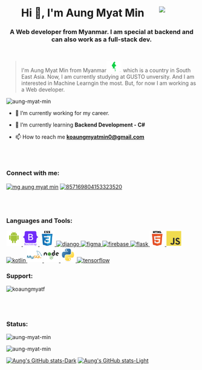 <h1 align="center">Hi 👋, I'm Aung Myat Min <img src="https://media.tenor.com/CWLVqhCZUI8AAAAC/emoji-animated.gif" style="width: 100px;float:right;"></h1>
<h3 align="center">A Web developer from Myanmar. I am special at backend and can also work as a full-stack dev. </h3>

<br>

> I'm Aung Myat Min from Myanmar<img src="files/mm-01.png" width="40px"> which is a country in South East Asia. Now, I am currently studying at GUSTO unversity. And I am interested in Machine Learngin the most. But, for now I am working as a Web developer.

<p align="left"> <img src="https://komarev.com/ghpvc/?username=aung-myat-min&label=Profile%20views&color=0e75b6&style=flat" alt="aung-myat-min" /> </p>

- 🔭 I’m currently working for my career.

- 🌱 I’m currently learning **Backend Development - C#**

- 📫 How to reach me **koaungmyatmin0@gmail.com**

<br><br>

<h3 align="left">Connect with me:</h3>
<p align="left">
<a href="https://fb.com/mg aung myat min" target="blank"><img align="center" src="https://raw.githubusercontent.com/rahuldkjain/github-profile-readme-generator/master/src/images/icons/Social/facebook.svg" alt="mg aung myat min" height="30" width="40" /></a>
<a href="https://discord.gg/857169804153323520" target="blank"><img align="center" src="https://raw.githubusercontent.com/rahuldkjain/github-profile-readme-generator/master/src/images/icons/Social/discord.svg" alt="857169804153323520" height="30" width="40" /></a>
</p>

<br><br>

<h3 align="left">Languages and Tools:</h3>
<p align="left"> <a href="https://developer.android.com" target="_blank" rel="noreferrer"> <img src="https://raw.githubusercontent.com/devicons/devicon/master/icons/android/android-original-wordmark.svg" alt="android" width="40" height="40"/> </a> <a href="https://getbootstrap.com" target="_blank" rel="noreferrer"> <img src="https://raw.githubusercontent.com/devicons/devicon/master/icons/bootstrap/bootstrap-plain-wordmark.svg" alt="bootstrap" width="40" height="40"/> </a> <a href="https://www.w3schools.com/css/" target="_blank" rel="noreferrer"> <img src="https://raw.githubusercontent.com/devicons/devicon/master/icons/css3/css3-original-wordmark.svg" alt="css3" width="40" height="40"/> </a> <a href="https://www.djangoproject.com/" target="_blank" rel="noreferrer"> <img src="https://cdn.worldvectorlogo.com/logos/django.svg" alt="django" width="40" height="40"/> </a> <a href="https://www.figma.com/" target="_blank" rel="noreferrer"> <img src="https://www.vectorlogo.zone/logos/figma/figma-icon.svg" alt="figma" width="40" height="40"/> </a> <a href="https://firebase.google.com/" target="_blank" rel="noreferrer"> <img src="https://www.vectorlogo.zone/logos/firebase/firebase-icon.svg" alt="firebase" width="40" height="40"/> </a> <a href="https://flask.palletsprojects.com/" target="_blank" rel="noreferrer"> <img src="https://www.vectorlogo.zone/logos/pocoo_flask/pocoo_flask-icon.svg" alt="flask" width="40" height="40"/> </a> <a href="https://www.w3.org/html/" target="_blank" rel="noreferrer"> <img src="https://raw.githubusercontent.com/devicons/devicon/master/icons/html5/html5-original-wordmark.svg" alt="html5" width="40" height="40"/> </a> <a href="https://developer.mozilla.org/en-US/docs/Web/JavaScript" target="_blank" rel="noreferrer"> <img src="https://raw.githubusercontent.com/devicons/devicon/master/icons/javascript/javascript-original.svg" alt="javascript" width="40" height="40"/> </a> <a href="https://kotlinlang.org" target="_blank" rel="noreferrer"> <img src="https://www.vectorlogo.zone/logos/kotlinlang/kotlinlang-icon.svg" alt="kotlin" width="40" height="40"/> </a> <a href="https://www.mysql.com/" target="_blank" rel="noreferrer"> <img src="https://raw.githubusercontent.com/devicons/devicon/master/icons/mysql/mysql-original-wordmark.svg" alt="mysql" width="40" height="40"/> </a> <a href="https://nodejs.org" target="_blank" rel="noreferrer"> <img src="https://raw.githubusercontent.com/devicons/devicon/master/icons/nodejs/nodejs-original-wordmark.svg" alt="nodejs" width="40" height="40"/> </a> <a href="https://www.python.org" target="_blank" rel="noreferrer"> <img src="https://raw.githubusercontent.com/devicons/devicon/master/icons/python/python-original.svg" alt="python" width="40" height="40"/> </a> <a href="https://www.tensorflow.org" target="_blank" rel="noreferrer"> <img src="https://www.vectorlogo.zone/logos/tensorflow/tensorflow-icon.svg" alt="tensorflow" width="40" height="40"/> </a> </p>

<h3 align="left">Support:</h3>

<p><a href="https://www.buymeacoffee.com/koaungmyatf"> <img align="left" src="https://cdn.buymeacoffee.com/buttons/v2/default-yellow.png" height="50" width="210" alt="koaungmyatf" /></a></p><br><br>
<br><br>
<h3>Status: </h3>
<p><img  src="https://github-readme-stats.vercel.app/api/top-langs?username=aung-myat-min&show_icons=true&locale=en&layout=compact" alt="aung-myat-min" /></p>

<p><img src="https://github-readme-streak-stats.herokuapp.com/?user=aung-myat-min&" alt="aung-myat-min" /></p>

[![Aung's GitHub stats-Dark](https://github-readme-stats.vercel.app/api?username=Aung-myat-min&show_icons=true&theme=dark#gh-dark-mode-only)](https://github.com/Aung-myat-min/github-readme-stats#gh-dark-mode-only)
[![Aung's GitHub stats-Light](https://github-readme-stats.vercel.app/api?username=Aung-myat-min&show_icons=true&theme=default#gh-light-mode-only)](https://github.com/Aung-myat-min/github-readme-stats#gh-light-mode-only)
